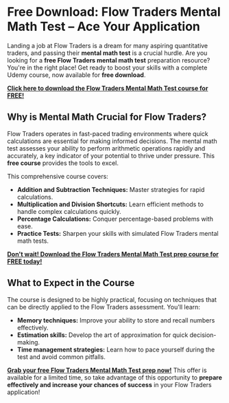 # Free Download: Flow Traders Mental Math Test – Ace Your Application

Landing a job at Flow Traders is a dream for many aspiring quantitative traders, and passing their **mental math test** is a crucial hurdle. Are you looking for a **free Flow Traders mental math test** preparation resource? You're in the right place! Get ready to boost your skills with a complete Udemy course, now available for **free download**.

[**Click here to download the Flow Traders Mental Math Test course for FREE!**](https://udemywork.com/flow-traders-mental-math-test)

## Why is Mental Math Crucial for Flow Traders?

Flow Traders operates in fast-paced trading environments where quick calculations are essential for making informed decisions. The mental math test assesses your ability to perform arithmetic operations rapidly and accurately, a key indicator of your potential to thrive under pressure. This **free course** provides the tools to excel.

This comprehensive course covers:
*   **Addition and Subtraction Techniques:** Master strategies for rapid calculations.
*   **Multiplication and Division Shortcuts:** Learn efficient methods to handle complex calculations quickly.
*   **Percentage Calculations:** Conquer percentage-based problems with ease.
*   **Practice Tests:** Sharpen your skills with simulated Flow Traders mental math tests.

[**Don't wait! Download the Flow Traders Mental Math Test prep course for FREE today!**](https://udemywork.com/flow-traders-mental-math-test)

## What to Expect in the Course

The course is designed to be highly practical, focusing on techniques that can be directly applied to the Flow Traders assessment. You'll learn:

*   **Memory techniques:** Improve your ability to store and recall numbers effectively.
*   **Estimation skills:** Develop the art of approximation for quick decision-making.
*   **Time management strategies:** Learn how to pace yourself during the test and avoid common pitfalls.

[**Grab your free Flow Traders Mental Math Test prep now!**](https://udemywork.com/flow-traders-mental-math-test) This offer is available for a limited time, so take advantage of this opportunity to **prepare effectively and increase your chances of success** in your Flow Traders application!
